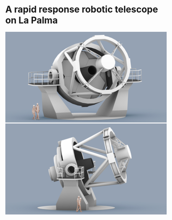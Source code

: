 # A rapid response robotic telescope on La Palma

![text about an image](NRT_concept_01_2018_ao_01.jpg) ![text about an image](NRT_concept_01_2018_ao_02.jpg)
